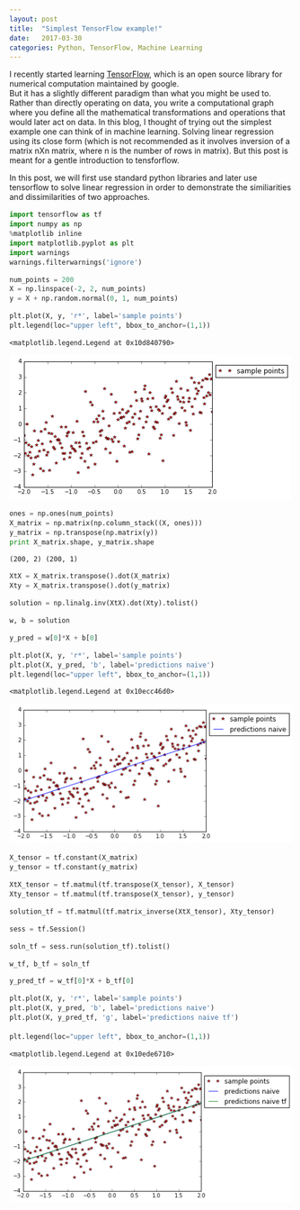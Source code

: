 ```yaml
---
layout: post
title:  "Simplest TensorFlow example!"
date:   2017-03-30
categories: Python, TensorFlow, Machine Learning
---
```


I recently started learning <a href="https://www.tensorflow.org" target="_blank"/>TensorFlow</a>, which is an open source library for numerical computation maintained by google.<br />
But it has a slightly different paradigm than what you might be used to. Rather than directly operating on data, you write a computational graph where you define all the mathematical transformations and operations that would later act on data. In this blog, I thought of trying out the simplest example one can think of in machine learning. Solving linear regression using its close form (which is not recommended as it involves inversion of a matrix nXn matrix, where n is the number of rows in matrix). But this post is meant for a gentle introduction to tensforflow.<br />

In this post, we will first use standard python libraries and later use tensorflow to solve linear regression in order to demonstrate the similiarities and dissimilarities of two approaches.

```python
import tensorflow as tf
import numpy as np
%matplotlib inline
import matplotlib.pyplot as plt
import warnings
warnings.filterwarnings('ignore')
```


```python
num_points = 200
X = np.linspace(-2, 2, num_points)
y = X + np.random.normal(0, 1, num_points)
```


```python
plt.plot(X, y, 'r*', label='sample points')
plt.legend(loc="upper left", bbox_to_anchor=(1,1))
```




    <matplotlib.legend.Legend at 0x10d840790>




![png](https://raw.githubusercontent.com/ensemblearner/ensemblearner.github.io/master/blog_images/tensor_flow_blog_images/simplest%20tensorflow%20example_2_1.png)



```python
ones = np.ones(num_points)
X_matrix = np.matrix(np.column_stack((X, ones)))
y_matrix = np.transpose(np.matrix(y))
print X_matrix.shape, y_matrix.shape
```

    (200, 2) (200, 1)



```python
XtX = X_matrix.transpose().dot(X_matrix)
Xty = X_matrix.transpose().dot(y_matrix)
```


```python
solution = np.linalg.inv(XtX).dot(Xty).tolist()
```


```python
w, b = solution
```


```python
y_pred = w[0]*X + b[0]

```


```python
plt.plot(X, y, 'r*', label='sample points')
plt.plot(X, y_pred, 'b', label='predictions naive')
plt.legend(loc="upper left", bbox_to_anchor=(1,1))
```




    <matplotlib.legend.Legend at 0x10ecc46d0>




![png](https://raw.githubusercontent.com/ensemblearner/ensemblearner.github.io/master/blog_images/tensor_flow_blog_images/simplest%20tensorflow%20example_8_1.png)



```python
X_tensor = tf.constant(X_matrix)
y_tensor = tf.constant(y_matrix)
```


```python
XtX_tensor = tf.matmul(tf.transpose(X_tensor), X_tensor)
Xty_tensor = tf.matmul(tf.transpose(X_tensor), y_tensor)

```


```python
solution_tf = tf.matmul(tf.matrix_inverse(XtX_tensor), Xty_tensor)
```


```python
sess = tf.Session()
```


```python
soln_tf = sess.run(solution_tf).tolist()
```


```python
w_tf, b_tf = soln_tf
```


```python
y_pred_tf = w_tf[0]*X + b_tf[0]
```


```python
plt.plot(X, y, 'r*', label='sample points')
plt.plot(X, y_pred, 'b', label='predictions naive')
plt.plot(X, y_pred_tf, 'g', label='predictions naive tf')

plt.legend(loc="upper left", bbox_to_anchor=(1,1))
```




    <matplotlib.legend.Legend at 0x10ede6710>




![png](https://raw.githubusercontent.com/ensemblearner/ensemblearner.github.io/master/blog_images/tensor_flow_blog_images/simplest%20tensorflow%20example_16_1.png)



```python

```



